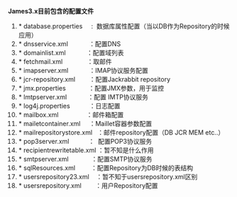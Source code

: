 **James3.x目前包含的配置文件**

1. \* database.properties     :  数据库属性配置（当以DB作为Repository的时候应用）      
2. \* dnsservice.xml            ：配置DNS   
3. \* domainlist.xml            ：配置域列表   
4. \* fetchmail.xml              ：取邮件   
5. \* imapserver.xml            ：IMAP协议服务配置   
6. \* jcr-repository.xml        ：配置Jackrabbit repository   
7. \* jmx.properties             ：配置JMX参数，用于监控                     
8. \* lmtpserver.xml            ：配置 IMTP协议服务   
9. \* log4j.properties           ：日志配置   
10. \* mailbox.xml                ：邮件箱配置   
11. \* mailetcontainer.xml     ：Maillet容器参数配置   
12. \* mailrepositorystore.xml   ：邮件repository配置（DB JCR MEM etc..）   
13. \* pop3server.xml           ：  配置POP3协议服务   
14. \* recipientrewritetable.xml ：暂不知是什么作用    
15. \* smtpserver.xml             ：配置SMTP协议服务   
16. \* sqlResources.xml         ：配置Repository为DB时候的表结构   
17. \* usersrepository23.xml    ：暂不知于usersrepository.xml区别   
18. \* usersrepository.xml        ：用户Repository配置  



